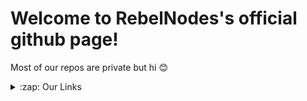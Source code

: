 # Welcome to RebelNodes's official github page!
Most of our repos are private but hi 😊

<details>
  <summary>:zap: Our Links</summary>
🏡 Home page | https://electro-host.xyz <br>
💻 Client Page | https://client.electro-host.xyz <br>
🎮 Control Panel | https://panel.electro-host.xyz <br>
🗣️ Discord Server | https://discord.gg/RmgBeXm3VB <br>
</details>
